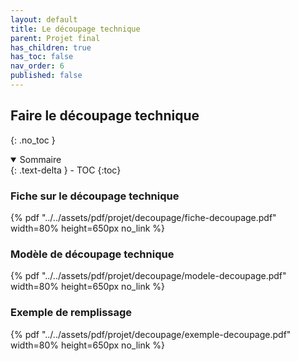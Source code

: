 ```yaml
---
layout: default
title: Le découpage technique
parent: Projet final
has_children: true
has_toc: false
nav_order: 6
published: false
---
```

## Faire le découpage technique
{: .no_toc }

<details open markdown="block">
  <summary>
    Sommaire
  </summary>
  {: .text-delta }
- TOC
{:toc}
</details>

### Fiche sur le découpage technique

{% pdf "../../assets/pdf/projet/decoupage/fiche-decoupage.pdf" width=80% height=650px no_link %}

### Modèle de découpage technique

{% pdf "../../assets/pdf/projet/decoupage/modele-decoupage.pdf" width=80% height=650px no_link %}

### Exemple de remplissage

{% pdf "../../assets/pdf/projet/decoupage/exemple-decoupage.pdf" width=80% height=650px no_link %}